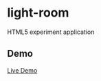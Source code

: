 light-room
==========

HTML5 experiment application
## Demo
[Live Demo](https://rawgithub.com/zerokilobytes/light-room/blob/master/index.html)
